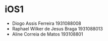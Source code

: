# iOS1
- Diogo Assis Ferreira    1931088008
- Raphael Wilker de Jesus Braga 1931088013
- Aline Correia de Matos 193108801 
